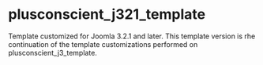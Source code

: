 plusconscient_j321_template
===========================

Template customized for Joomla 3.2.1 and later. This template version is rhe continuation of the template customizations performed on plusconscient_j3_template.

